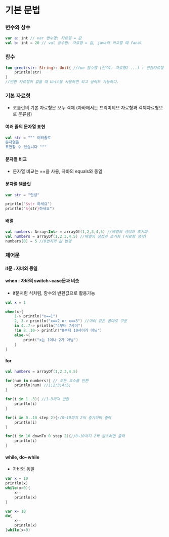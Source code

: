 # 기본 문법

### 변수와 상수

~~~kotlin
var a: int // var 변수명: 자료형 = 값
val b: int = 20 // val 상수명: 자료형 = 값, java와 비교할 때 fanal
~~~



### 함수

~~~kotlin
fun greet(str: String): Unit{ //fun 함수명 (인수1: 자료형1 ...) : 반환자료형
	println(str)
}
//반환 자료형이 없을 때 Unit을 사용하면 되고 생략도 가능하다.
~~~



### 기본 자료형

- 코틀린의 기본 자료형은 모두 객체 (자바에서는 프리미티브 자료형과 객체자료형으로 분류됨)



#### 여러 줄의 문자열 표현

~~~kotlin
val str = """ 여러줄로
문자열을
표현할 수 있습니다 """
~~~



#### 문자열 비교

- 문자열 비교는 ==을 사용, 자바의 equals와 동일



#### 문자열 템플릿

~~~kotlin
var str = "안녕"

println("$str 하세요")
println("${str}하세요")
~~~



#### 배열

~~~kotlin
val numbers: Array<Int> = arrayOf(1,2,3,4,5) //배열의 생성과 초기화
val numbers = arrayOf(1,2,3,4,5) //배열의 생성과 초기화 (자료형 생략)
numbers[0] = 5 //0번지의 값 변경
~~~



### 제어문

#### if문 : 자바와 동일

#### when : 자바의 switch~case문과 비슷

- if문처럼 식처럼, 함수의 반환값으로 활용가능

~~~kotlin
val x = 1

when(x){
	1-> println("x==1") 
	2, 3-> println("x==2 or x==3") //여러 값은 콤마로 구분
    in 4..7-> println("4부터 7사이")
    !in 8..10-> println("8부터 10사이가 아님")
    else->{
        print("x는 1이나 2가 아님")
    }
}
~~~



#### for

~~~kotlin
val numbers = arrayOf(1,2,3,4,5)

for(num in numbers){ // 모든 요소를 반환
	println(num) //1;2;3;4;5;
}

for(i in 1..3){ //1~3까지 반환
    println(i)
}

for(i in 0..10 step 2){//0~10까지 2씩 증가하며 출력
    println(i)
}

for(i in 10 downTo 0 step 2){//0~10까지 2씩 감소하면 출력
    println(i)
}
~~~



#### while, do~while

- 자바와 동일

~~~kotlin
var x = 10
println(x)
while(x>0){
    x--
    println(x)
}

var x= 10
do{
    x--
    println(x)
}while(x>0)
~~~









